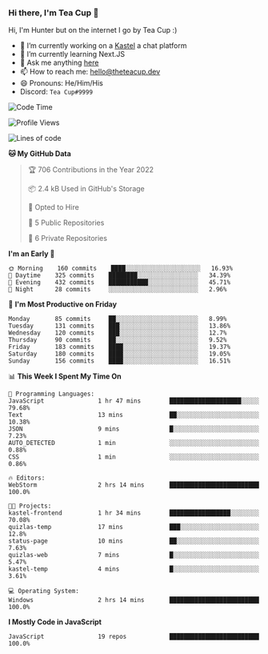 ### Hi there, I'm Tea Cup 👋 

Hi, I'm Hunter but on the internet I go by Tea Cup :)

- 🔭 I’m currently working on a [Kastel](https://github.com/Kastelll) a chat platform
- 🌱 I’m currently learning Next.JS
- 💬 Ask me anything [here](https://github.com/TheTeaCup/TheTeaCup/issues)
- 📫 How to reach me: [hello@theteacup.dev](mailto:hello@theteacup.dev)
- 😄 Pronouns: He/Him/His
- Discord: `Tea Cup#9999`

<!--START_SECTION:waka-->
![Code Time](http://img.shields.io/badge/Code%20Time-192%20hrs%203%20mins-blue)

![Profile Views](http://img.shields.io/badge/Profile%20Views-5-blue)

![Lines of code](https://img.shields.io/badge/From%20Hello%20World%20I%27ve%20Written-69%20Thousand%20lines%20of%20code-blue)

**🐱 My GitHub Data** 

> 🏆 706 Contributions in the Year 2022
 > 
> 📦 2.4 kB Used in GitHub's Storage 
 > 
> 💼 Opted to Hire
 > 
> 📜 5 Public Repositories 
 > 
> 🔑 6 Private Repositories  
 > 
**I'm an Early 🐤** 

```text
🌞 Morning    160 commits    ████░░░░░░░░░░░░░░░░░░░░░   16.93% 
🌆 Daytime    325 commits    ████████░░░░░░░░░░░░░░░░░   34.39% 
🌃 Evening    432 commits    ███████████░░░░░░░░░░░░░░   45.71% 
🌙 Night      28 commits     ░░░░░░░░░░░░░░░░░░░░░░░░░   2.96%

```
📅 **I'm Most Productive on Friday** 

```text
Monday       85 commits     ██░░░░░░░░░░░░░░░░░░░░░░░   8.99% 
Tuesday      131 commits    ███░░░░░░░░░░░░░░░░░░░░░░   13.86% 
Wednesday    120 commits    ███░░░░░░░░░░░░░░░░░░░░░░   12.7% 
Thursday     90 commits     ██░░░░░░░░░░░░░░░░░░░░░░░   9.52% 
Friday       183 commits    ████░░░░░░░░░░░░░░░░░░░░░   19.37% 
Saturday     180 commits    ████░░░░░░░░░░░░░░░░░░░░░   19.05% 
Sunday       156 commits    ████░░░░░░░░░░░░░░░░░░░░░   16.51%

```


📊 **This Week I Spent My Time On** 

```text
💬 Programming Languages: 
JavaScript               1 hr 47 mins        ████████████████████░░░░░   79.68% 
Text                     13 mins             ██░░░░░░░░░░░░░░░░░░░░░░░   10.38% 
JSON                     9 mins              █░░░░░░░░░░░░░░░░░░░░░░░░   7.23% 
AUTO_DETECTED            1 min               ░░░░░░░░░░░░░░░░░░░░░░░░░   0.88% 
CSS                      1 min               ░░░░░░░░░░░░░░░░░░░░░░░░░   0.86%

🔥 Editors: 
WebStorm                 2 hrs 14 mins       █████████████████████████   100.0%

🐱‍💻 Projects: 
kastel-frontend          1 hr 34 mins        █████████████████░░░░░░░░   70.08% 
quizlas-temp             17 mins             ███░░░░░░░░░░░░░░░░░░░░░░   12.8% 
status-page              10 mins             ██░░░░░░░░░░░░░░░░░░░░░░░   7.63% 
quizlas-web              7 mins              █░░░░░░░░░░░░░░░░░░░░░░░░   5.47% 
kastel-temp              4 mins              █░░░░░░░░░░░░░░░░░░░░░░░░   3.61%

💻 Operating System: 
Windows                  2 hrs 14 mins       █████████████████████████   100.0%

```

**I Mostly Code in JavaScript** 

```text
JavaScript               19 repos            █████████████████████████   100.0%

```



<!--END_SECTION:waka-->
